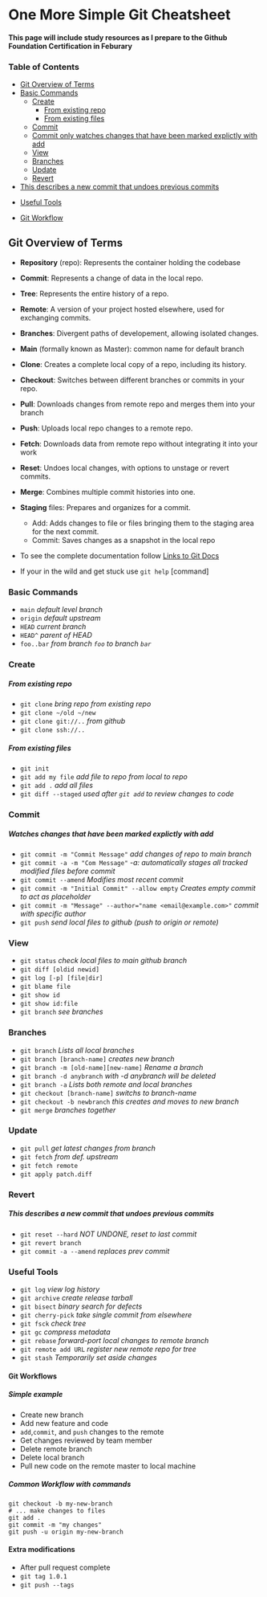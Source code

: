 # One More Simple Git Cheatsheet 

#### This page will include study resources as I prepare to the Github Foundation Certification in Feburary 

### Table of Contents

<!-- TOC start (generated with https://github.com/derlin/bitdowntoc) -->

- [Git Overview of Terms](#git-overview-of-terms)
- [Basic Commands ](#basic_commands)
   * [Create](#create)
     - [From existing repo](#from-existing-repo)
     - [From existing files](#from-existing-files)
   * [Commit](#commit)
    - [Commit only watches changes that have been marked explictly with add](#commit-only-watches-changes-that-have-been-marked-explictly-with-add)
   * [View](#view)
   * [Branches](#branches)
   * [Update](#update)
   * [Revert](#revert)
- [This describes a new commit that undoes previous commits](#this-describes-a-new-commit-that-undoes-previous-commits)
* [Useful Tools](#useful-tools)
+ [Git Workflow](#git-workflow)

<!-- TOC end -->

<!-- TOC --><a name="git-overview-of-terms"></a>
## Git Overview of Terms
- **Repository** (repo): Represents the container holding the codebase 
- **Commit**: Represents a change of data in the local repo.
- **Tree**: Represents the entire history of a repo.
- **Remote**: A version of your project hosted elsewhere, used for exchanging commits.
- **Branches**: Divergent paths of developement, allowing isolated changes.
- **Main** (formally known as Master): common name for default branch
- **Clone**: Creates a complete local copy of a repo, including its history.
- **Checkout**: Switches between different branches or commits in your repo.
- **Pull**: Downloads changes from remote repo and merges them into your branch
- **Push**: Uploads local repo changes to a remote repo.
- **Fetch**: Downloads data from remote repo without integrating it into your work
- **Reset**: Undoes local changes, with options to unstage or revert commits.
- **Merge**: Combines multiple commit histories into one.
- **Staging** files: Prepares and organizes for a commit.
    - Add: Adds changes to file or files bringing them to the staging area for the next commit.
    - Commit: Saves changes as a snapshot in the local repo

- To see the complete documentation follow [Links to Git Docs](https://git-scm.com/docs)
- If your in the wild and get stuck use `git help` [command]

<!-- TOC --><a name="basic_commands"></a>
### Basic Commands

- `main`      *default level branch*
- `origin`      *default upstream*
- `HEAD`        *current branch*
- `HEAD^`       *parent of HEAD*
- `foo..bar`    *from branch `foo` to branch `bar`*

<!-- TOC --><a name="create"></a>
### Create

<!-- TOC --><a name="from-existing-repo"></a>
##### From existing repo

- `git clone` *bring repo from existing repo*
- `git clone ~/old ~/new`
- `git clone git://..` *from github*
- `git clone ssh://..`

<!-- TOC --><a name="from-existing-files"></a>
##### From existing files

- `git init`
- `git add my file` *add file to repo from local to repo*
- `git add .` *add all files*
- `git diff --staged` *used after `git add` to review changes to code*

<!-- TOC --><a name="commit"></a>
### Commit

<!-- TOC --><a name="commit-only-watches-changes-that-have-been-marked-explictly-with-add"></a>
##### Watches changes that have been marked explictly with add

- `git commit -m "Commit Message"` *add changes of repo to main branch*
- `git commit -a -m "Com Message"`  *-a: automatically stages all tracked modified files before commit*
- `git commit --amend` *Modifies most recent commit*
- `git commit -m "Initial Commit" --allow empty` *Creates empty commit to act as placeholder*
- `git commit -m "Message" --author="name <email@example.com>"` *commit with specific author*
- `git push` *send local files to github* *(push to origin or remote)*

<!-- TOC --><a name="view"></a>
### View

- `git status` *check local files to main github branch*
- `git diff [oldid newid]`
- `git log [-p] [file|dir]`
- `git blame file`
- `git show id` 
- `git show id:file`
- `git branch` *see branches*

<!-- TOC --><a name="branches"></a>
### Branches
- `git branch` *Lists all local branches*
- `git branch [branch-name]` *creates new branch*
- `git branch -m [old-name][new-name]` *Rename a branch*
- `git branch -d anybranch` *with -d anybranch will be deleted*
- `git branch -a` *Lists both remote and local branches*
- `git checkout [branch-name]` *switchs to branch-name*
- `git checkout -b newbranch` *this creates and moves to new branch*
- `git merge` *branches together*

<!-- TOC --><a name="update"></a>
### Update

- `git pull` *get latest changes from branch*
- `git fetch` *from def. upstream*
- `git fetch remote`
- `git apply patch.diff`

<!-- TOC --><a name="revert"></a>
### Revert

<!-- TOC --><a name="this-describes-a-new-commit-that-undoes-previous-commits"></a>
##### This describes a new commit that undoes previous commits

- `git reset --hard` *NOT UNDONE, reset to last commit*
- `git revert branch`
- `git commit -a --amend` *replaces prev commit*

<!-- TOC --><a name="useful-tools"></a>
### Useful Tools

- `git log` *view log history*
- `git archive` *create release tarball*
- `git bisect` *binary search for defects*
- `git cherry-pick` *take single commit from elsewhere*
- `git fsck` *check tree*
- `git gc` *compress metadata <performance>*
- `git rebase` *forward-port local changes to remote branch* 
- `git remote add URL` *register new remote repo for tree*
- `git stash` *Temporarily set aside changes*



<!-- TOC --><a name="git-workflow"></a>
#### Git Workflows

##### Simple example
- Create new branch
- Add new feature and code
- `add`,`commit`, and `push` changes to the remote
- Get changes reviewed by team member
- Delete remote branch
- Delete local branch
- Pull new code on the remote master to local machine

##### Common Workflow with commands
`git checkout -b my-new-branch` <br>
`# ... make changes to files` <br>
`git add .`                  <br>
`git commit -m "my changes"`   <br>
`git push -u origin my-new-branch` <br>

#### Extra modifications
- After pull request complete
- `git tag 1.0.1`
- `git push --tags`
